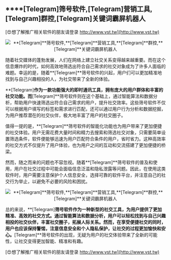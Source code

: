 ## ****[Telegram]**筛号软件,**[Telegram]**营销工具,**[Telegram]**群控,**[Telegram]**关键词霸屏机器人**

[😍想了解推广相关软件的朋友请登录 http://www.vst.tw](http://www.vst.tw)

 <center><img src="https://vst.tw/MP4/tuiguang/png/3.png" alt="**[Telegram]**筛号软件,**[Telegram]**营销工具,**[Telegram]**群控,**[Telegram]**关键词霸屏机器人"></center>

随着社交媒体的蓬勃发展，人们在网络上建立社交关系变得越来越重要。而在这个信息爆炸的时代，如何高效地筛选出符合自己需求的社交对象成为了许多人面临的难题。幸运的是，随着**[Telegram]**筛号软件的兴起，用户们可以更加精准地找到与自己兴趣相投的人，为社交带来了全新的体验。

**[Telegram]**作为一款功能强大的即时通讯工具，拥有庞大的用户群体和丰富的社交功能。而**[Telegram]**筛号软件则在这个基础上，通过智能算法和数据分析，帮助用户快速筛选出符合自己需求的用户，提升社交效率。这些筛号软件不仅可以根据用户填写的标签和需求进行匹配，还可以通过用户行为分析和数据挖掘，为用户推荐潜在的社交伙伴，极大地丰富了用户的社交圈子。

值得一提的是，**[Telegram]**筛号软件的智能化功能也为用户带来了更加便捷的社交体验。用户无需花费大量时间和精力去搜索和筛选社交对象，只需要简单设置筛选条件，软件便能够迅速为用户匹配符合条件的用户，省时省力。这种高效率的社交方式不仅提升了用户体验，也为用户之间的互动和交流搭建了更加便捷的桥梁。

然而，随之而来的问题也不容忽视。随着**[Telegram]**筛号软件的普及和使用，用户在社交过程中可能会面临信息泛滥和隐私泄露等问题。因此，在使用这类软件时，用户需要注意保护个人信息安全，选择可靠的软件平台，并注意自己的社交行为举止，以避免不必要的风险和困扰。

 <center><img src="https://vst.tw/MP4/tuiguang/png/0.png" alt="**[Telegram]**筛号软件,**[Telegram]**营销工具,**[Telegram]**群控,**[Telegram]**关键词霸屏机器人"></center>

总的来说，**[Telegram]**筛号软件作为一种新型的社交工具，为用户提供了更加精准、高效的社交方式。通过智能算法和数据分析，用户可以轻松找到与自己兴趣相投的社交伙伴，丰富社交圈子，拓展人际关系。然而，在享受便捷社交的同时，用户也应该保持警惕，注意信息安全和个人隐私保护，让社交的过程更加愉快和安心。**[Telegram]**筛号软件的出现，无疑为用户的社交体验带来了全新的可能性，让社交变得更加智能、精准和有趣。

[😍想了解推广相关软件的朋友请登录 http://www.vst.tw](http://www.vst.tw)



